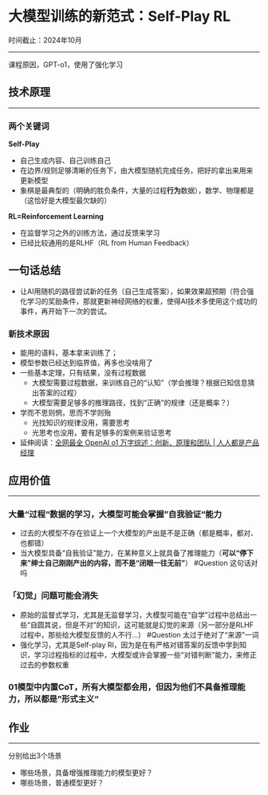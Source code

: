 # 大模型训练的新范式：Self-Play RL
时间截止：2024年10月

---
课程原因，GPT-o1，使用了强化学习
## 技术原理
---
### 两个关键词
**Self-Play**
- 自己生成内容、自己训练自己
- 在边界/规则足够清晰的任务下，由大模型随机完成任务，把好的拿出来用来更新模型
- 象棋是最典型的（明确的胜负条件，大量的过程**行为**数据），数学、物理都是（这恰好是大模型最欠缺的）

**RL=Reinforcement Learning**
- 在监督学习之外的训练方法，通过反馈来学习
- 已经比较通用的是RLHF（RL from Human Feedback）

## 一句话总结
- 让AI用随机的路径尝试新的任务（自己生成答案），如果效果超预期（符合强化学习的奖励条件，那就更新神经网络的权重，使得AI技术多使用这个成功的事件，再开始下一次的尝试。

### 新技术原因
- 能用的语料，基本拿来训练了；
- 模型参数已经达到临界值，再多也没啥用了
- 一些基本定理，只有结果，没有过程数据
	- 大模型需要过程数据，来训练自己的“认知”（学会推理？根据已知信息猜出答案的过程）
	- 大模型需要足够多的推理路径，找到“正确”的规律（还是概率？）
- 学而不思则惘，思而不学则殆
	- 光找知识的规律没用，需要思考
	- 光思考也没用，要有足够多的案例来验证思考
- 延伸阅读：[全网最全 OpenAI o1 万字综述：创新、原理和团队 \| 人人都是产品经理](https://www.woshipm.com/it/6118783.html)



## 应用价值
---
### 大量“过程“数据的学习，大模型可能会掌握”自我验证“能力
- 过去的大模型不存在验证上一个大模型的产出是不是正确（都是概率，都对、也都错）
-  当大模型具备“自我验证”能力，在某种意义上就具备了推理能力（**可以“停下来”绅士自己刚刚产出的内容，而不是“闭眼一往无前”**） #Question 这句话对吗

### 「幻觉」问题可能会消失
- 原始的监督式学习，尤其是无监督学习，大模型可能在“自学”过程中总结出一些“自圆其说，但是不对”的知识，这可能就是幻觉的来源（另一部分是RLHF过程中，那些给大模型反馈的人不行...） #Question 太过于绝对了“来源”一词
- 强化学习，尤其是Self-play Rl，因为是在有严格对错答案的反馈中学到知识，学习过程指标的过程中，大模型或许会掌握一些“对错判断”能力，来修正过去的参数权重
### 01模型中内置CoT，所有大模型都会用，但因为他们不具备推理能力，所以都是”形式主义“

## 作业
---
分别给出3个场景
- 哪些场景，具备增强推理能力的模型更好？
- 哪些场景，普通模型更好？
